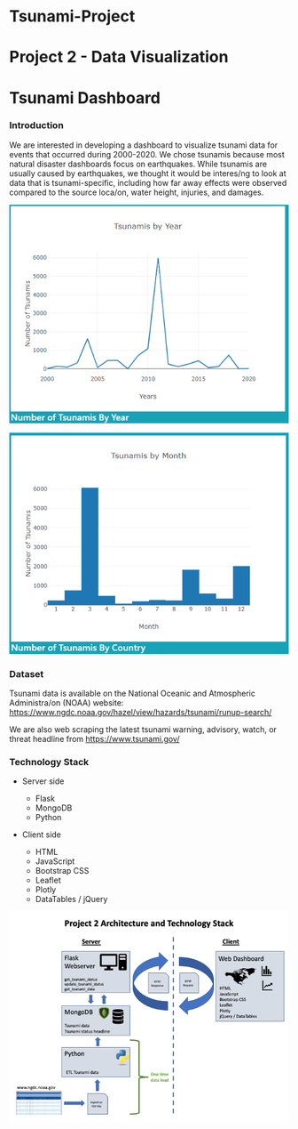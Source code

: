 # Tsunami-Project

# Project 2 - Data Visualization
# Tsunami Dashboard

### Introduction
We are interested in developing a dashboard to visualize tsunami data for events that occurred during 2000-2020.
We chose tsunamis because most natural disaster dashboards focus on earthquakes. While tsunamis are usually caused by earthquakes, we thought it would be interes/ng to look at data that is tsunami-specific, including how far away effects were observed compared to the source loca/on, water height, injuries, and damages.

![](Images/Image1.PNG)   

![](Images/Image2.PNG)

### Dataset
Tsunami data is available on the National Oceanic and Atmospheric Administra/on (NOAA) website: https://www.ngdc.noaa.gov/hazel/view/hazards/tsunami/runup-search/

We are also web scraping the latest tsunami warning, advisory, watch, or threat headline from https://www.tsunami.gov/

### Technology Stack
* Server side
  * Flask
  * MongoDB
  * Python

* Client side
  * HTML
  * JavaScript
  * Bootstrap CSS
  * Leaflet
  * Plotly
  * DataTables / jQuery

![](Images/Image3.PNG)